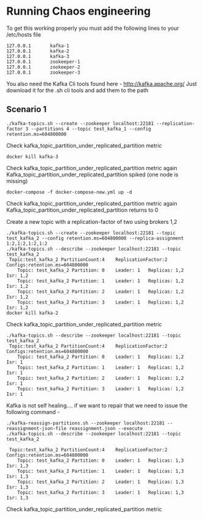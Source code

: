 # Running Chaos engineering

To get this working properly you must add the following lines to your /etc/hosts file
```
127.0.0.1       kafka-1
127.0.0.1       kafka-2
127.0.0.1       kafka-3
127.0.0.1       zookeeper-1
127.0.0.1       zookeeper-2
127.0.0.1       zookeeper-3
```

You also need the Kafka Cli tools found here - http://kafka.apache.org/
Just download it for the .sh cli tools and add them to the path

## Scenario 1
```
./kafka-topics.sh --create --zookeeper localhost:22181 --replication-factor 3 --partitions 4 --topic test_kafka_1 --config retention.ms=604800000
```
Check kafka_topic_partition_under_replicated_partition metric

```
docker kill kafka-3
```

Check kafka_topic_partition_under_replicated_partition metric again
Kafka_topic_partition_under_replicated_partition spiked (one node is missing)

```
docker-compose -f docker-compose-new.yml up -d
```

Check kafka_topic_partition_under_replicated_partition metric again
Kafka_topic_partition_under_replicated_partition returns to 0

Create a new topic with a replication-factor of two using brokers 1,2
```
./kafka-topics.sh --create --zookeeper localhost:22181 --topic test_kafka_2 --config retention.ms=604800000 --replica-assignment 1:2,1:2,1:2,1:2
./kafka-topics.sh --describe --zookeeper localhost:22181 --topic test_kafka_2
 Topic:test_kafka_2	PartitionCount:4	ReplicationFactor:2	Configs:retention.ms=604800000
	Topic: test_kafka_2	Partition: 0	Leader: 1	Replicas: 1,2	Isr: 1,2
	Topic: test_kafka_2	Partition: 1	Leader: 1	Replicas: 1,2	Isr: 1,2
	Topic: test_kafka_2	Partition: 2	Leader: 1	Replicas: 1,2	Isr: 1,2
	Topic: test_kafka_2	Partition: 3	Leader: 1	Replicas: 1,2	Isr: 1,2
docker kill kafka-2
```

Check kafka_topic_partition_under_replicated_partition metric
```
./kafka-topics.sh --describe --zookeeper localhost:22181 --topic test_kafka_2
 Topic:test_kafka_2	PartitionCount:4	ReplicationFactor:2	Configs:retention.ms=604800000
	Topic: test_kafka_2	Partition: 0	Leader: 1	Replicas: 1,2	Isr: 1
	Topic: test_kafka_2	Partition: 1	Leader: 1	Replicas: 1,2	Isr: 1
	Topic: test_kafka_2	Partition: 2	Leader: 1	Replicas: 1,2	Isr: 1
	Topic: test_kafka_2	Partition: 3	Leader: 1	Replicas: 1,2	Isr: 1
```

Kafka is not self healing.... if we want to repair that we need to issue the following command -

```
./kafka-reassign-partitions.sh --zookeeper localhost:22181 --reassignment-json-file reassignment.json --execute
./kafka-topics.sh --describe --zookeeper localhost:22181 --topic test_kafka_2

 Topic:test_kafka_2	PartitionCount:4	ReplicationFactor:2	Configs:retention.ms=604800000
	Topic: test_kafka_2	Partition: 0	Leader: 1	Replicas: 1,3	Isr: 1,3
	Topic: test_kafka_2	Partition: 1	Leader: 1	Replicas: 1,3	Isr: 1,3
	Topic: test_kafka_2	Partition: 2	Leader: 1	Replicas: 1,3	Isr: 1,3
	Topic: test_kafka_2	Partition: 3	Leader: 1	Replicas: 1,3	Isr: 1,3
```

Check kafka_topic_partition_under_replicated_partition metric
